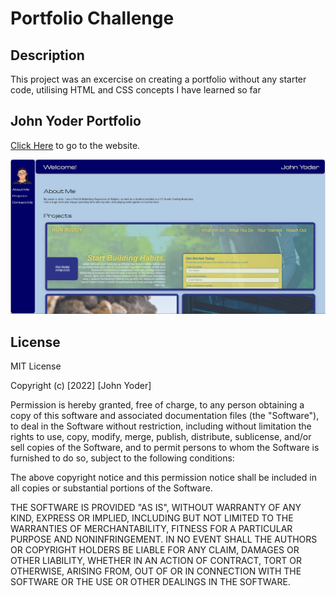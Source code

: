 # Portfolio Challenge

## Description
This project was an excercise on creating a portfolio without any starter code, utilising HTML and CSS concepts I have learned so far

## John Yoder Portfolio
<a href="https://grayweling.github.io/coding-camp-challenge-2/">Click Here</a> to go to the website.

![Screenshots](assets/images/capture.JPG)

## License
MIT License

Copyright (c) [2022] [John Yoder]

Permission is hereby granted, free of charge, to any person obtaining a copy of this software and associated documentation files (the "Software"), to deal in the Software without restriction, including without limitation the rights to use, copy, modify, merge, publish, distribute, sublicense, and/or sell copies of the Software, and to permit persons to whom the Software is furnished to do so, subject to the following conditions:

The above copyright notice and this permission notice shall be included in all copies or substantial portions of the Software.

THE SOFTWARE IS PROVIDED "AS IS", WITHOUT WARRANTY OF ANY KIND, EXPRESS OR IMPLIED, INCLUDING BUT NOT LIMITED TO THE WARRANTIES OF MERCHANTABILITY, FITNESS FOR A PARTICULAR PURPOSE AND NONINFRINGEMENT. IN NO EVENT SHALL THE AUTHORS OR COPYRIGHT HOLDERS BE LIABLE FOR ANY CLAIM, DAMAGES OR OTHER LIABILITY, WHETHER IN AN ACTION OF CONTRACT, TORT OR OTHERWISE, ARISING FROM, OUT OF OR IN CONNECTION WITH THE SOFTWARE OR THE USE OR OTHER DEALINGS IN THE SOFTWARE.
